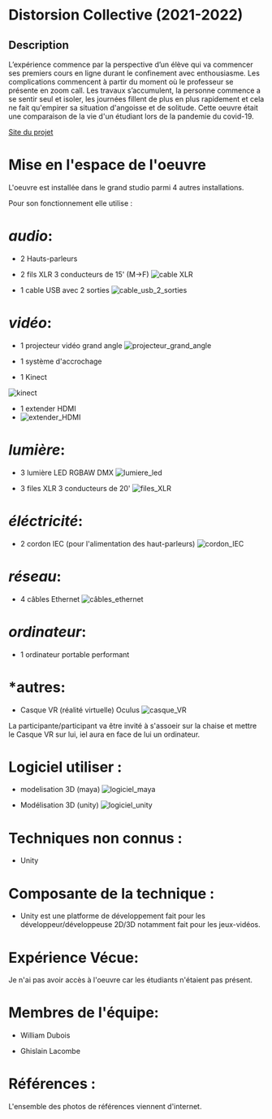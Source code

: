 # Distorsion Collective (2021-2022)

## Description

L’expérience commence par la perspective d’un élève qui va commencer ses premiers cours en ligne durant le confinement avec enthousiasme. Les complications commencent à partir du moment où le professeur se présente en zoom call. Les travaux s’accumulent, la personne commence a se sentir seul et isoler, les journées fillent de plus en plus rapidement et cela ne fait qu'empirer sa situation d'angoisse et de solitude. Cette oeuvre était une comparaison de la vie d'un étudiant lors de la pandemie du covid-19.

[Site du projet](https://tim-montmorency.com/2022/projets/Distorsion-collective/docs/web/index.html)

# Mise en l'espace de l'oeuvre 

L'oeuvre est installée dans le grand studio parmi 4 autres installations.

Pour son fonctionnement elle utilise :

# *audio*:

* 2 Hauts-parleurs

* 2 fils XLR 3 conducteurs de 15' (M->F)
![cable XLR](medias/oeuvre_6_cable_xlr_mf_3.jpeg)

* 1 cable USB avec 2 sorties 
![cable_usb_2_sorties](medias/oeuvre_6_cable_usb_2_sorties.jpg)

# *vidéo*:

* 1 projecteur vidéo grand angle 
![projecteur_grand_angle](medias/oeuvre_6_grand_angle.jpeg)

* 1 système d'accrochage 

* 1 Kinect 

![kinect](medias/oeuvre_6_kinect.webp)

* 1 extender HDMI
* ![extender_HDMI](medias/oeuvre_6_extender_hdmi.jpg)

# *lumière*:

* 3 lumière LED RGBAW DMX
![lumiere_led](medias/oeuvre_6_LED_RGBAW_DMX.jpeg)

* 3 files XLR 3 conducteurs de 20'
![files_XLR](medias/oeuvre_6_cable_usb_2_sorties.jpg)

# *éléctricité*: 

* 2 cordon IEC (pour l'alimentation des haut-parleurs)
![cordon_IEC](medias/oeuvre_6_cordon_IEC.jpeg)
# *réseau*: 

* 4 câbles Ethernet
![câbles_ethernet](medias/oeuvre_6_cable_ethernet.jpg)

# *ordinateur*: 

* 1 ordinateur portable performant 

# *autres: 

* Casque VR (réalité virtuelle)  Oculus 
![casque_VR](medias/oeuvre_6_casque_vr_oculus.jpeg)

La participante/participant va être invité à s'assoeir sur la chaise et mettre le Casque VR sur lui, iel aura en face de lui un ordinateur.

# Logiciel utiliser : 

* modelisation 3D (maya)
![logiciel_maya](medias/oeuvre_6_logiciel_maya.webp)


* Modélisation 3D (unity)
![logiciel_unity](medias/oeuvre_6_logiciel_unity.jpg)

# Techniques non connus :
* Unity

# Composante de la technique :
* Unity est une platforme de développement fait pour les développeur/développeuse 2D/3D notamment fait pour les jeux-vidéos.



# Expérience Vécue: 

Je n'ai pas avoir accès à l'oeuvre car les étudiants n'étaient pas présent.

# Membres de l'équipe: 

* William Dubois

* Ghislain Lacombe 



 # Références :
 
L'ensemble des photos de références viennent d'internet.

